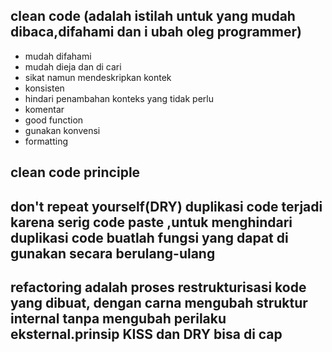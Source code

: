## clean code (adalah istilah untuk yang mudah dibaca,difahami dan i ubah oleg programmer)
- mudah difahami
- mudah dieja dan di cari
- sikat namun mendeskripkan kontek 
- konsisten 
- hindari penambahan konteks yang tidak perlu 
- komentar 
- good function 
- gunakan konvensi 
- formatting 
## clean code principle 

## don't repeat yourself(DRY) duplikasi code terjadi karena serig code paste ,untuk menghindari duplikasi code buatlah fungsi yang dapat di gunakan secara berulang-ulang

##  refactoring adalah proses restrukturisasi kode yang dibuat, dengan carna mengubah struktur internal tanpa mengubah perilaku eksternal.prinsip KISS dan DRY bisa di cap
